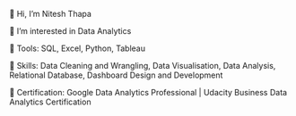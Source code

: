 👋 Hi, I’m Nitesh Thapa

👀 I’m interested in Data Analytics

🌱 Tools: SQL, Excel, Python, Tableau

🌱 Skills: Data Cleaning and Wrangling, Data Visualisation, Data Analysis, Relational Database, Dashboard Design and Development

🌱 Certification: Google Data Analytics Professional | Udacity Business Data Analytics Certification

<!---
nitesht2/nitesht2 is a ✨ special ✨ repository because its `README.md` (this file) appears on your GitHub profile.
You can click the Preview link to take a look at your changes.
--->
